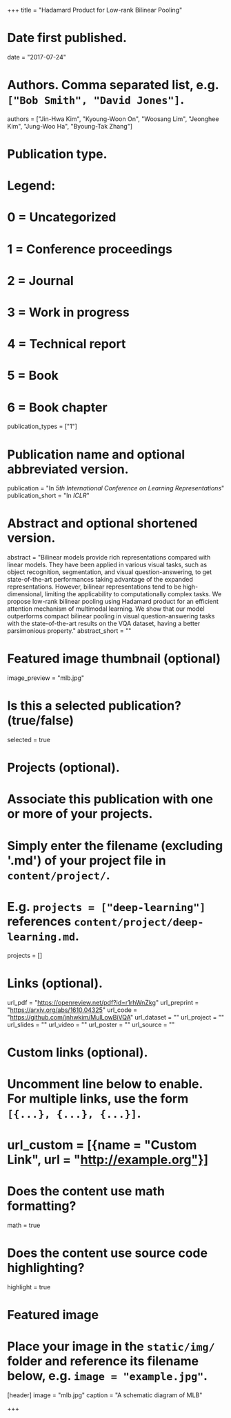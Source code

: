 +++
title = "Hadamard Product for Low-rank Bilinear Pooling"

# Date first published.
date = "2017-07-24"

# Authors. Comma separated list, e.g. `["Bob Smith", "David Jones"]`.
authors = ["Jin-Hwa Kim", "Kyoung-Woon On", "Woosang Lim", "Jeonghee Kim", "Jung-Woo Ha", "Byoung-Tak Zhang"]

# Publication type.
# Legend:
# 0 = Uncategorized
# 1 = Conference proceedings
# 2 = Journal
# 3 = Work in progress
# 4 = Technical report
# 5 = Book
# 6 = Book chapter
publication_types = ["1"]

# Publication name and optional abbreviated version.
publication = "In *5th International Conference on Learning Representations*"
publication_short = "In *ICLR*"

# Abstract and optional shortened version.
abstract = "Bilinear models provide rich representations compared with linear models. They have been applied in various visual tasks, such as object recognition, segmentation, and visual question-answering, to get state-of-the-art performances taking advantage of the expanded representations. However, bilinear representations tend to be high-dimensional, limiting the applicability to computationally complex tasks. We propose low-rank bilinear pooling using Hadamard product for an efficient attention mechanism of multimodal learning. We show that our model outperforms compact bilinear pooling in visual question-answering tasks with the state-of-the-art results on the VQA dataset, having a better parsimonious property."
abstract_short = ""

# Featured image thumbnail (optional)
image_preview = "mlb.jpg"

# Is this a selected publication? (true/false)
selected = true

# Projects (optional).
#   Associate this publication with one or more of your projects.
#   Simply enter the filename (excluding '.md') of your project file in `content/project/`.
#   E.g. `projects = ["deep-learning"]` references `content/project/deep-learning.md`.
projects = []

# Links (optional).
url_pdf = "https://openreview.net/pdf?id=r1rhWnZkg"
url_preprint = "https://arxiv.org/abs/1610.04325"
url_code = "https://github.com/jnhwkim/MulLowBiVQA"
url_dataset = ""
url_project = ""
url_slides = ""
url_video = ""
url_poster = ""
url_source = ""

# Custom links (optional).
#   Uncomment line below to enable. For multiple links, use the form `[{...}, {...}, {...}]`.
# url_custom = [{name = "Custom Link", url = "http://example.org"}]

# Does the content use math formatting?
math = true

# Does the content use source code highlighting?
highlight = true

# Featured image
# Place your image in the `static/img/` folder and reference its filename below, e.g. `image = "example.jpg"`.
[header]
image = "mlb.jpg"
caption = "A schematic diagram of MLB"

+++

